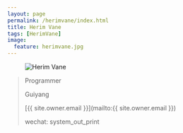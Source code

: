```yaml
---
layout: page
permalink: /herimvane/index.html
title: Herim Vane
tags: [HerimVane]
image:
  feature: herimvane.jpg
---
```

<figure>
  <img src="{{ site.url }}/images/herimvane.jpg" alt="Herim Vane">
</figure>

>Programmer
>
>Guiyang
>
>[{{ site.owner.email }}](mailto:{{ site.owner.email }})
>
>wechat: system_out_print
